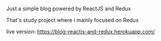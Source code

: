 Just a simple blog powered by ReactJS and Redux

That's study project where i mainly focused on Redux

live version: https://blog-reactjs-and-redux.herokuapp.com/
